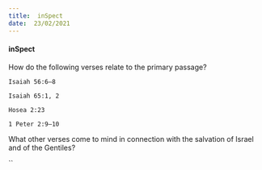 ```yaml
---
title:  inSpect
date:  23/02/2021
---
```


#### inSpect

How do the following verses relate to the primary passage?

`Isaiah 56:6–8`

`Isaiah 65:1, 2`

`Hosea 2:23`

`1 Peter 2:9–10`

What other verses come to mind in connection with the salvation of Israel and of the Gentiles?

``